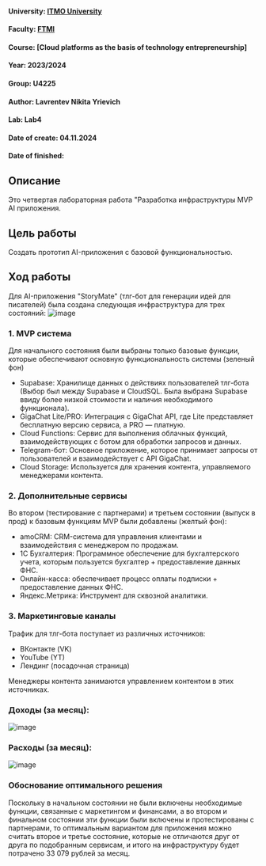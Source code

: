 #### University: [ITMO University](https://itmo.ru/ru/)
#### Faculty: [FTMI](https://ftmi.itmo.ru/)
#### Course: [Cloud platforms as the basis of technology entrepreneurship]
#### Year: 2023/2024
#### Group: U4225
#### Author: Lavrentev Nikita Yrievich
#### Lab: Lab4
#### Date of create: 04.11.2024
#### Date of finished: 

## Описание
Это четвертая лабораторная работа "Разработка инфраструктуры MVP AI приложения.

## Цель работы
Создать прототип AI-приложения с базовой функциональностью.

## Ход работы

Для AI-приложения "StoryMate" (тлг-бот для генерации идей для писателей) была создана следующая инфраструктура для трех состояний:
![image](https://github.com/user-attachments/assets/b3dcbebf-4b72-4c74-bb03-7e29c80d3fc1)

### 1. MVP система 
Для начального состояния были выбраны только базовые функции, которые обеспечивают основную функциональность системы (зеленый фон)
- Supabase: Хранилище данных о действиях пользователей тлг-бота (Выбор был между Supabase и CloudSQL. Была выбрана Supabase ввиду более низкой стоимости и наличия необходимого функционала).
- GigaChat Lite/PRO: Интеграция с GigaChat API, где Lite представляет бесплатную версию сервиса, а PRO — платную.
- Cloud Functions: Сервис для выполнения облачных функций, взаимодействующих с ботом для обработки запросов и данных.
- Telegram-бот: Основное приложение, которое принимает запросы от пользователей и взаимодействует с API GigaChat.
- Cloud Storage: Используется для хранения контента, управляемого менеджерами контента.

### 2. Дополнительные сервисы
Во втором (тестирование с партнерами) и третьем состоянии (выпуск в прод) к базовым функциям MVP были добавлены (желтый фон):
- amoCRM: CRM-система для управления клиентами и взаимодействия с менеджером по продажам.
- 1С Бухгалтерия: Программное обеспечение для бухгалтерского учета, которым пользуется бухгалтер + предоставление данных ФНС.
- Онлайн-касса: обеспечивает процесс оплаты подписки + предоставление данных ФНС.
- Яндекс.Метрика: Инструмент для сквозной аналитики.

### 3. Маркетинговые каналы
Трафик для тлг-бота поступает из различных источников:
  - ВКонтакте (VK)
  - YouTube (YT)
  - Лендинг (посадочная страница)

Менеджеры контента занимаются управлением контентом в этих источниках.


### Доходы (за месяц): 

![image](https://github.com/user-attachments/assets/b5e46e77-6506-4c3c-9c48-ff08c39bdf8d)

### Расходы (за месяц):

![image](https://github.com/user-attachments/assets/de91ce91-9717-4d1e-9264-cd6d94c9b068)

### Обоснование оптимального решения

Поскольку в начальном состоянии не были включены необходимые функции, связанные с маркетингом и финансами, а во втором и финальном состоянии эти функции были включены и протестированы с партнерами, то оптимальным вариантом для приложения можно считать второе и третье состояние, которые не отличаются друг от друга по подобранным сервисам, и итого на инфраструктуру будет потрачено 33 079 рублей за месяц.
